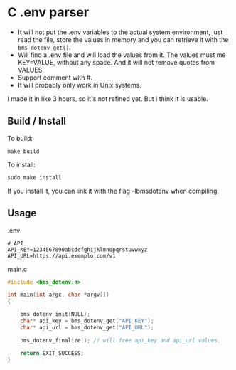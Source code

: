 # C .env parser  

- It will not put the .env variables to the actual system environment, just read the file, store the values in memory and you can retrieve it with the `bms_dotenv_get()`.
- Will find a .env file and will load the values from it. The values must me KEY=VALUE, without any space. And it will not remove quotes from VALUES.
- Support comment with #.
- It will probably only work in Unix systems.

I made it in like 3 hours, so it's not refined yet. But i think it is usable.

## Build / Install

To build:
```
make build
```

To install:
```
sudo make install
```
If you install it, you can link it with the flag -lbmsdotenv when compiling.

## Usage

.env
```
# API
API_KEY=1234567890abcdefghijklmnopqrstuvwxyz
API_URL=https://api.exemplo.com/v1
```

main.c
```c
#include <bms_dotenv.h>

int main(int argc, char *argv[])
{

	bms_dotenv_init(NULL);
	char* api_key = bms_dotenv_get("API_KEY");
	char* api_url = bms_dotenv_get("API_URL");

	bms_dotenv_finalize(); // will free api_key and api_url values.

	return EXIT_SUCCESS;
}
```
